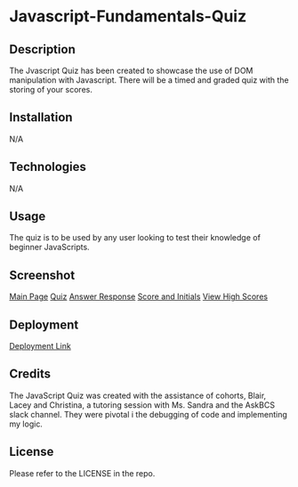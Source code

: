 # Javascript-Fundamentals-Quiz

## Description

The Jvascript Quiz has been created to showcase the use of DOM manipulation with Javascript. There will be a timed and graded quiz with the storing of your scores. 

## Installation

N/A

## Technologies 

N/A

## Usage

The quiz is to be used by any user looking to test their knowledge of beginner JavaScripts. 

## Screenshot
       
<a href="https://user-images.githubusercontent.com/98428608/214601105-21c5027d-47fb-47a6-ae87-c8c5be24d851.png">Main Page</a>
<a href="https://user-images.githubusercontent.com/98428608/214601221-d5ecad52-20e9-4361-a3b5-e69a29155639.png">Quiz</a>
<a href="https://user-images.githubusercontent.com/98428608/214601302-ec03d8b0-c563-42d4-9b92-30cf9fa9ea49.png">Answer Response</a>
<a href="https://user-images.githubusercontent.com/98428608/214601577-32937403-fc61-49b6-84c3-168d85231167.png">Score and Initials</a>
<a href="https://user-images.githubusercontent.com/98428608/214601737-4563ecca-d698-4c1e-ba77-66d9011d0233.png">View High Scores</a>

## Deployment

<a href="https://bjthompson12.github.io/Javascript-Fundamentals-Quiz/">Deployment Link</a>

## Credits

The JavaScript Quiz was created with the assistance of cohorts, Blair, Lacey and Christina, a tutoring session with Ms. Sandra and the AskBCS slack channel. They were pivotal i the debugging of code and implementing my logic. 

## License

Please refer to the LICENSE in the repo.
